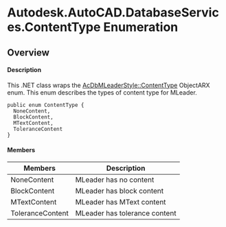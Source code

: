 # Autodesk.AutoCAD.DatabaseServices.ContentType Enumeration

## Overview

#### Description
This .NET class wraps the [AcDbMLeaderStyle::ContentType](AcDbMLeaderStyle__ContentType1.md) ObjectARX enum. This enum describes the types of content type for MLeader.
```text
public enum ContentType {
  NoneContent,
  BlockContent,
  MTextContent,
  ToleranceContent
}
```

#### Members
| Members | Description |
| --- | --- |
| NoneContent | MLeader has no content |
| BlockContent | MLeader has block content |
| MTextContent | MLeader has MText content |
| ToleranceContent | MLeader has tolerance content |